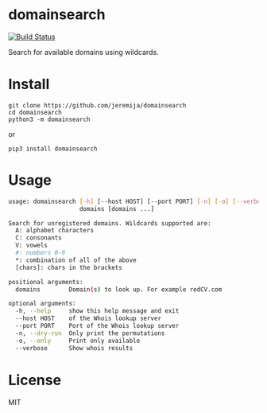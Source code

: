 # domainsearch

[![Build Status](https://travis-ci.org/jeremija/domainsearch.svg?branch=master)](https://travis-ci.org/jeremija/peer-calls)

Search for available domains using wildcards.

# Install

```
git clone https://github.com/jeremija/domainsearch
cd domainsearch
python3 -m domainsearch
```

or

```
pip3 install domainsearch
```

# Usage

```bash
usage: domainsearch [-h] [--host HOST] [--port PORT] [-n] [-o] [--verbose]
                    domains [domains ...]

Search for unregistered domains. Wildcards supported are:
  A: alphabet characters
  C: consonants
  V: vowels
  #: numbers 0-9
  *: combination of all of the above
  [chars]: chars in the brackets

positional arguments:
  domains        Domain(s) to look up. For example redCV.com

optional arguments:
  -h, --help     show this help message and exit
  --host HOST    of the Whois lookup server
  --port PORT    Port of the Whois lookup server
  -n, --dry-run  Only print the permutations
  -o, --only     Print only available
  --verbose      Show whois results
```

# License

MIT
